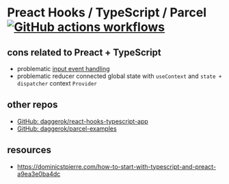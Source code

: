# Preact Hooks / TypeScript / Parcel [![GitHub actions workflows](https://github.com/daggerok/preact-hooks-typescript-app/workflows/GitHub%20actions%20workflows/badge.svg)](https://github.com/daggerok/preact-hooks-typescript-app/actions?query=workflow%3A%22GitHub+actions+workflows%22)

## cons related to Preact + TypeScript

* problematic [input event handling](src/components/app/nav/AddItem.tsx#L27)
* problematic reducer connected global state with `useContext` and `state + dispatcher` context `Provider`

## other repos

* [GitHub: daggerok/react-hooks-typescript-app](https://github.com/daggerok/react-hooks-typescript-app)
* [GitHub: daggerok/parcel-examples](https://github.com/daggerok/parcel-examples)

## resources

* https://dominicstpierre.com/how-to-start-with-typescript-and-preact-a9ea3e0ba4dc
